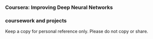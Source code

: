 ### Coursera: Improving Deep Neural Networks
### coursework and projects

Keep a copy for personal reference only. Please do not copy or share. 